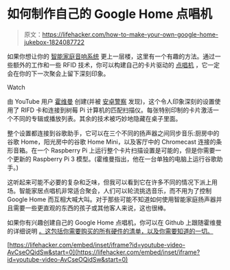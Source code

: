 # 如何制作自己的 Google Home 点唱机

> 原文：<https://lifehacker.com/how-to-make-your-own-google-home-jukebox-1824087722>

如果你想让你的 [智能家庭音响系统](https://lifehacker.com/how-to-set-up-a-basic-smart-home-sound-system-1821500548) 更上一层楼，这里有一个有趣的方法。通过一些额外的工作和一些 RFID 技术，你可以构建自己的卡片驱动的 [点唱机](https://lifehacker.com/how-to-build-a-raspberry-pi-jukebox-any-non-geek-can-us-1712107103) ，它一定会在你的下一次聚会上留下深刻印象。

Watch

由 YouTube 用户 [霍维曼](https://www.youtube.com/watch?v=AvCseOQidSw) 创建(并被 [安卓警察](https://www.androidpolice.com/2018/03/26/guy-builds-super-cool-rfid-jukebox-google-home-chromecast-speakers/) 发现)，这个令人印象深刻的设置使用了 RIFD 卡和连接到树莓 Pi 计算机的匹配扫描仪。每张特别印制的卡片激活一个不同的专辑或播放列表。其余的技术被巧妙地隐藏在桌子里面。

整个设置都连接到谷歌助手，它可以在三个不同的扬声器之间同步音乐:厨房中的谷歌 Home，阳光房中的谷歌 Home Mini，以及客厅中的 Chromecast 连接的条形音箱。在一个 Raspberry Pi 上运行整个卡片扫描设置是可能的，但是你需要一个更新的 Raspberry Pi 3 模型。(霍维曼指出，他在一台单独的电脑上运行谷歌助手。)

这听起来可能不必要的复杂和乏味，但我可以看到它在许多不同的情况下派上用场。智能家居点唱机非常适合聚会，人们可以轮流挑选音乐，而不用为了控制 Google Home 而互相大喊大叫。对于那些可能不知道如何使用智能家庭扬声器并且需要一些更直观的东西的孩子或其他客人来说，这也很棒。

如果你有兴趣创建自己的 Google Home 点唱机，你可以在 Github 上跟随霍维曼的详细说明 [。这包括你需要购买的所有硬件的清单，以及你需要知道的一切。](https://github.com/hoveeman/music-cards)

 [https://lifehacker.com/embed/inset/iframe?id=youtube-video-AvCseOQidSw&start=0](https://lifehacker.com/embed/inset/iframe?id=youtube-video-AvCseOQidSw&start=0)